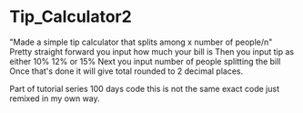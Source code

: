 # Tip_Calculator2
"Made a simple tip calculator that splits among x number of people/n"
Pretty straight forward you input how much your bill is 
Then you input tip as either 10% 12% or 15%
Next you input number of people splitting the bill
Once that's done it will give total rounded to 2 decimal places.

Part of tutorial series 100 days code this is not the same exact code just remixed in my own way.
